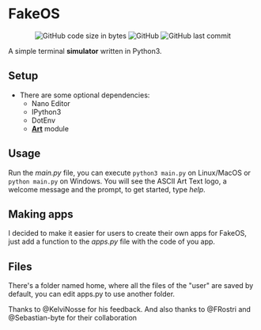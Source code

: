 # FakeOS
<p align="center">
<img alt="GitHub code size in bytes" src="https://img.shields.io/github/languages/code-size/fabiopolancoe/fakeos.svg">
<img alt="GitHub" src="https://img.shields.io/github/license/fabiopolancoe/fakeos.svg">
<img alt="GitHub last commit" src="https://img.shields.io/github/last-commit/fabiopolancoe/fakeos.svg">

A simple terminal **simulator** written in Python3.

## Setup
- There are some optional dependencies:
  - Nano Editor
  - IPython3
  - DotEnv
  - [**Art**](https://pypi.org/project/art/) module
  
## Usage
Run the _main.py_ file, you can execute `python3 main.py` on Linux/MacOS or `python main.py` on Windows.
You will see the ASCII Art Text logo, a welcome message and the prompt, to get started, type _help_.

## Making apps
I decided to make it easier for users to create their own apps for FakeOS, just add a function to the _apps.py_ file with the code of you app.

## Files
There's a folder named home, where all the files of the "user" are saved by default, you can edit apps.py to use another folder.

Thanks to @KelviNosse for his feedback. And also thanks to @FRostri and @Sebastian-byte for their collaboration
